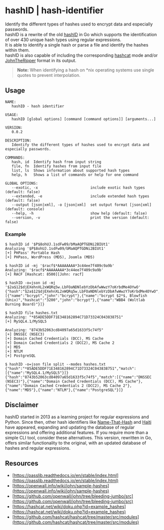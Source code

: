 # hashID | hash-identifier

Identify the different types of hashes used to encrypt data and especially passwords.  
hashID is a rewrite of the old [hashID](https://github.com/psypanda/hashID) in Go which supports the identification of over 430 unique hash types using regular expressions.  
It is able to identify a single hash or parse a file and identify the hashes within them.  
hashID is also capable of including the corresponding [hashcat](https://hashcat.net/hashcat/) mode and/or [JohnTheRipper](https://www.openwall.com/john/) format in its output.  
> **Note:** When identifying a hash on *nix operating systems use single quotes to prevent interpolation.

## Usage

```console
NAME:
   hashID - hash identifier

USAGE:
   hashID [global options] [command [command options]] [arguments...]

VERSION:
   0.0.2

DESCRIPTION:
   Identify the different types of hashes used to encrypt data and especially passwords.

COMMANDS:
   hash, id  Identify hash from input string
   file, fn  Identify hashes from input file
   list, ls  Shows information about supported hash types
   help, h   Shows a list of commands or help for one command

GLOBAL OPTIONS:
   --exotic, -x                        include exotic hash types (default: false)
   --extended, -e                      include extended hash types (default: false)
   --output [json|xml], -o [json|xml]  set output format [json|xml] (default: console)
   --help, -h                          show help (default: false)
   --version, -v                       print the version (default: false)
```

### Example

```console
$ hashID id '$P$8ohUJ.1sdFw09/bMaAQPTGDNi2BIUt1'
Analyzing '$P$8ohUJ.1sdFw09/bMaAQPTGDNi2BIUt1'
[+] PHPass' Portable Hash
[+] PHPass, WordPress (MD5), Joomla (MD5)

$ hashID id -mj '$racf$*AAAAAAAA*3c44ee7f409c9a9b'
Analyzing: '$racf$*AAAAAAAA*3c44ee7f409c9a9b'
[+] RACF [Hashcat: 8500][John: racf]

$ hashID -o=json id -mj '$2a$12$djEXehnXL2xWQRq5w.LbFOaNDNlebYzDbAfwWwzY7oKrbdMe4OYwO'
{"hash":"$2a$12$djEXehnXL2xWQRq5w.LbFOaNDNlebYzDbAfwWwzY7oKrbdMe4OYwO","match":[{"name":"bcrypt","john":"bcrypt"},{"name":"bcrypt $2*$, Blowfish (Unix)","hashcat":"3200","john":"bcrypt"},{"name":"WBB4 (Woltlab Burning Board)"}]}

$ hashID file hashes.txt
Analyzing: "*85ADE5DDF71E348162894C71D73324C043838751"
[+] MySQL4.1/MySQL5 

Analyzing: "8743b52063cd84097a65d1633f5c74f5"
[+] DNSSEC (NSEC3) 
[+] Domain Cached Credentials (DCC), MS Cache 
[+] Domain Cached Credentials 2 (DCC2), MS Cache 2 
[+] MD5 
[+] NTLM 
[+] PostgreSQL

$ hashID -o=json file split --modes hashes.txt
{"hash":"*85ADE5DDF71E348162894C71D73324C043838751","match":[{"name":"MySQL4.1/MySQL5"}]}
{"hash":"8743b52063cd84097a65d1633f5c74f5","match":[{"name":"DNSSEC (NSEC3)"},{"name":"Domain Cached Credentials (DCC), MS Cache"},{"name":"Domain Cached Credentials 2 (DCC2), MS Cache 2"},{"name":"MD5"},{"name":"NTLM"},{"name":"PostgreSQL"}]}
```

## Disclaimer

hashID started in 2013 as a learning project for regular expressions and Python. Since then, other hash identifiers like [Name-That-Hash](https://github.com/HashPals/Name-That-Hash) and [Haiti](https://github.com/noraj/haiti) have appeared, expanding and updating the database of regular expressions and offering additional features. If you require more than a simple CLI tool, consider these alternatives. This version, rewritten in Go, offers similar functionality to the original, with an updated database of hashes and regular expressions.

## Resources

- [https://passlib.readthedocs.io/en/stable/index.html](https://passlib.readthedocs.io/en/stable/index.html)
- [https://openwall.info/wiki/john/sample-hashes](https://openwall.info/wiki/john/sample-hashes)
- [https://github.com/openwall/john/tree/bleeding-jumbo/src](https://github.com/openwall/john/tree/bleeding-jumbo/src)
- [https://hashcat.net/wiki/doku.php?id=example_hashes](https://hashcat.net/wiki/doku.php?id=example_hashes)
- [https://github.com/hashcat/hashcat/tree/master/src/modules](https://github.com/hashcat/hashcat/tree/master/src/modules)
